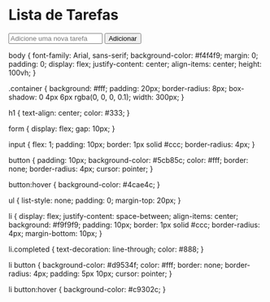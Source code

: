 <!DOCTYPE html>
<html lang="pt-BR">
<head>
  <meta charset="UTF-8">
  <meta name="viewport" content="width=device-width, initial-scale=1.0">
  <title>Lista de Tarefas</title>
  <link rel="stylesheet" href="style.css">
</head>
<body>
  <div class="container">
    <h1>Lista de Tarefas</h1>
    <form id="task-form">
      <input type="text" id="task-input" placeholder="Adicione uma nova tarefa" required>
      <button type="submit">Adicionar</button>
    </form>
    <ul id="task-list"></ul>
  </div>
  <script src="script.js"></script>
</body>
</html>
body {
  font-family: Arial, sans-serif;
  background-color: #f4f4f9;
  margin: 0;
  padding: 0;
  display: flex;
  justify-content: center;
  align-items: center;
  height: 100vh;
}

.container {
  background: #fff;
  padding: 20px;
  border-radius: 8px;
  box-shadow: 0 4px 6px rgba(0, 0, 0, 0.1);
  width: 300px;
}

h1 {
  text-align: center;
  color: #333;
}

form {
  display: flex;
  gap: 10px;
}

input {
  flex: 1;
  padding: 10px;
  border: 1px solid #ccc;
  border-radius: 4px;
}

button {
  padding: 10px;
  background-color: #5cb85c;
  color: #fff;
  border: none;
  border-radius: 4px;
  cursor: pointer;
}

button:hover {
  background-color: #4cae4c;
}

ul {
  list-style: none;
  padding: 0;
  margin-top: 20px;
}

li {
  display: flex;
  justify-content: space-between;
  align-items: center;
  background: #f9f9f9;
  padding: 10px;
  border: 1px solid #ccc;
  border-radius: 4px;
  margin-bottom: 10px;
}

li.completed {
  text-decoration: line-through;
  color: #888;
}

li button {
  background-color: #d9534f;
  color: #fff;
  border: none;
  border-radius: 4px;
  padding: 5px 10px;
  cursor: pointer;
}

li button:hover {
  background-color: #c9302c;
}
